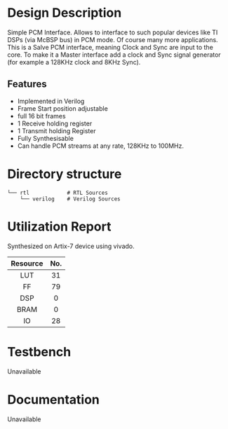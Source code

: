 # Design Description

Simple PCM Interface. Allows to interface to such popular devices like TI DSPs (via McBSP bus) in PCM mode. Of course many more applications. This is a Salve PCM interface, meaning Clock and Sync are input to the core. To make it a Master interface add a clock and Sync signal generator (for example a 128KHz clock and 8KHz Sync).

## Features

- Implemented in Verilog
- Frame Start position adjustable
- full 16 bit frames
- 1 Receive holding register
- 1 Transmit holding Register
- Fully Synthesisable
- Can handle PCM streams at any rate, 128KHz to 100MHz.

# Directory structure

    └── rtl            # RTL Sources 
        └── verilog    # Verilog Sources

# Utilization Report
Synthesized on Artix-7 device using vivado.

|Resource| No.|
|:---:|:---:|
|LUT|31|
|FF|79|
|DSP|0|
|BRAM|0|
|IO|28|

# Testbench
Unavailable

# Documentation
Unavailable
